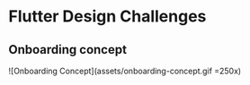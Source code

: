 # Flutter Design Challenges
## Onboarding concept
![Onboarding Concept](assets/onboarding-concept.gif =250x)